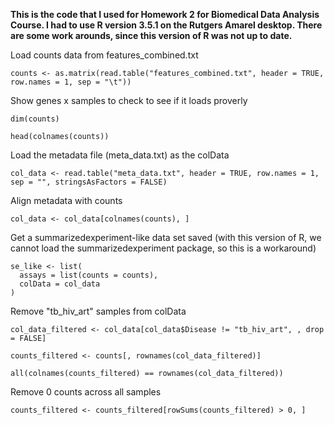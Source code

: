 **This is the code that I used for Homework 2 for Biomedical Data Analysis Course. I had to use R version 3.5.1 on the Rutgers Amarel desktop. There are some work arounds, since this version of R was not up to date.**

Load counts data from features_combined.txt
```{r}
counts <- as.matrix(read.table("features_combined.txt", header = TRUE, row.names = 1, sep = "\t"))
```

Show genes x samples to check to see if it loads proverly 
```{r}
dim(counts)

head(colnames(counts))
```

Load the metadata file (meta_data.txt) as the colData
```{r}
col_data <- read.table("meta_data.txt", header = TRUE, row.names = 1, sep = "", stringsAsFactors = FALSE)
```

Align metadata with counts 
```{r}
col_data <- col_data[colnames(counts), ]
```

Get a summarizedexperiment-like data set saved (with this version of R, we cannot load the summarizedexperiment package, so this is a workaround)
```{r}
se_like <- list(
  assays = list(counts = counts),
  colData = col_data
)
```

Remove "tb_hiv_art" samples from colData
```{r}
col_data_filtered <- col_data[col_data$Disease != "tb_hiv_art", , drop = FALSE]

counts_filtered <- counts[, rownames(col_data_filtered)]

all(colnames(counts_filtered) == rownames(col_data_filtered))  
```

Remove 0 counts across all samples
```{r}
counts_filtered <- counts_filtered[rowSums(counts_filtered) > 0, ]
```
